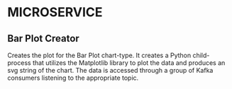 # MICROSERVICE

## Bar Plot Creator

Creates the plot for the Bar Plot chart-type. It creates a Python child-process that utilizes the Matplotlib library to plot the data and produces an svg string of the chart. The data is accessed through a group of Kafka consumers listening to the appropriate topic. 
